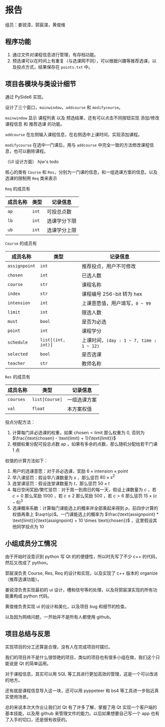 # 报告

组员：姜锐漳，郭宸淏，黄俊维

## 程序功能

1. 通过文件对课程信息进行管理，有存档功能。
2. 预选课可以在时间上有重复（与选课网不同），可以根据兴趣等推荐选课，以及投点方式，结果保存在 `points.txt` 中。

## 项目各模块与类设计细节

通过 PySide6 实现。

设计了三个窗口，`mainwindow`，`addcourse` 和 `modifycourse`。

`mainwindow` 显示 课程列表 以及 预选结果，还有可以点击不同按钮实现 添加/修改课程信息 和 推荐选课 的功能。

`addcourse` 在左侧输入课程信息，在右侧选中上课时间，实现添加课程。

`modifycourse` 在选中一门课后，用与 `addcourse` 中完全一致的方法修改课程信息，也可以删除课程。

（UI 设计方面） hjw's todo

核心的类有 `Course` 和 `Res`，分别为一门课的信息，和一组选课方案的信息。以及选课的限制用 `Req` 类来表示

`Req` 的成员有

|成员名称|类型|记录信息|
|---|---|---|
|`ap`|`int`|可投总点数|
|`lb`|`int`|选课学分下限|
|`ub`|`int`|选课学分上限|

`Course` 的成员有

|成员名称|类型|记录信息|
|---|---|---|
|`assignpoint`|`int`|推荐投点，用户不可修改|
|`chosen`|`int`|已选人数|
|`course`|`str`|课程名称|
|`index`|`str`|课程编号 256-bit 转为 hex|
|`intension`|`int`|上课意愿值，用户填写，`0 ~ 99`|
|`limit`|`int`|限选人数|
|`must`|`bool`|是否为必选|
|`point`|`int`|课程学分|
|`schedule`|`list[(int, int)]`|上课时间，`(day : 1 ~ 7, time : 1 ~ 12)`|
|`selected`|`bool`|是否选课|
|`teacher`|`str`|教师名称|

`Res` 的成员有

|成员名称|类型|记录信息|
|---|---|---|
|`courses`|`list[Course]`| 一组选课方案|
|`val`| `float` | 本方案权值 |

投点分配方法：
1. 计算每门非必选课的权重，如果 $\text{chosen} < \text{limit}$ 那么权重为 $0$, 否则为 $\frac{\text{chosen} - \text{limit} + 1}{\text{limit}}$
2. 根据权重分配可投总点数 $\text{ap}$ ，如果有多余的点数，那么随机分配给若干门课 $1$ 点

权值的计算方法如下：

1. 用户的选课意愿：对于非必选课，奖励 $6\times \text{intension} \times \text{point}$
2. 早八课惩罚：假设早八课数量为 $s$ ，那么惩罚 $80 \times s ^ 2$
3. 连堂课惩罚：假设连堂课数量为 $t$，那么惩罚 $50\times t$
4. 每日空闲奖励/繁忙惩罚：对于周一到周日的每一天，假设上课数量为 $c$ ，若 $c = 0$ 那么奖励 $1000$ ，若 $c \leq 2$ 那么奖励 $500$ ，若 $c > 6$ 那么惩罚 $15 \times (c - 6) ^ 3$
5. 选课概率系数：计算每门课能选上的概率并全部乘起来得到 $p$，前四步计算的权值再乘上 $\sqrt{p}$。一门课能选上的概率为 $\frac{\text{assignpoint} * \text{limit}}{\text{assignpoint} + 10 \times \text{chosen}}$ ，这里假设其他同学投点为 $10$

## 小组成员分工情况

由于开始时没意识到 python 写 Qt 的的便捷性，所以时先写了不少 c++ 的代码，然后又改成了 python。

郭宸淏负责 Course, Res, Req 的设计和实现，以及实现了 c++ 版本的 organize （推荐选课功能）。

姜锐漳负责实现最初的 ui 设计，槽和信号等的处理，以及将郭宸淏实现的所有功能重构成 python 代码。

黄俊维负责实现 ui 的设计和美化，以及项目 bug 和细节的检查。

以及因为网络问题，一开始并不是所有人都使用 github。

## 项目总结与反思

实现项目的分工还算是合理，没有人在完成项目时摆烂。

我们的项目并不是什么很惊艳的项目，类似的项目也有很多小组在做，我们这个只能说是 Qt 的简单运用。

对于课程信息，其实可以用 SQL 等工具进行更加高效的管理，这是一个可以改进的地方。

还有就是课程信息导入这一块，还可以用 pyppeteer 和 bs4 等工具进一步贴近真实使用场景。

总的来说本次大作业让我们对 Qt 有了许多了解，掌握了用 Qt 实现一个客户端的基本技能，以及用 github 来管理文件的能力。以后如果想要自己写一个 app 也有了入手的切口，还是很有收获的。